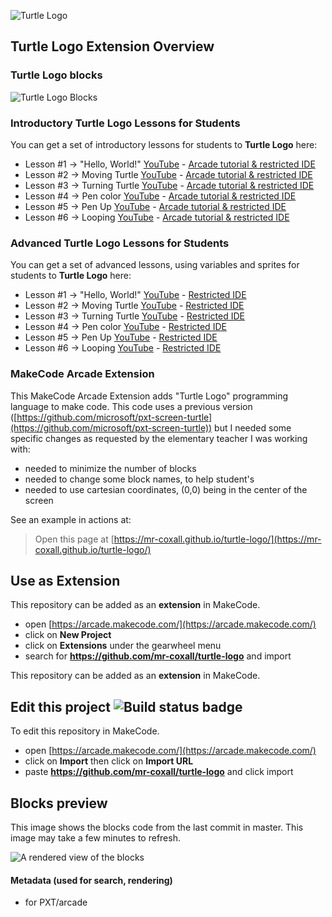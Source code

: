 ![Turtle Logo](https://raw.githubusercontent.com/mr-coxall/turtle-logo/master/icon.png)
## Turtle Logo Extension Overview

### Turtle Logo blocks
![Turtle Logo Blocks](https://raw.githubusercontent.com/mr-coxall/turtle-logo/master/assets/Turtle_Logo_Blocks_small.png)

### Introductory Turtle Logo Lessons for Students
You can get a set of introductory lessons for students to **Turtle Logo** here:
- Lesson #1 → "Hello, World!" [YouTube](https://youtu.be/HW2zt7gOTXs) - [Arcade tutorial & restricted IDE](http://arcade.makecode.com/?lockedEditor=1#tutorial:https://github.com/Mr-Coxall/makecode-arcade-turtle-logo-lesson1)
- Lesson #2 → Moving Turtle   [YouTube](https://youtu.be/6Iy0KVbIkzs) - [Arcade tutorial & restricted IDE](http://arcade.makecode.com/?lockedEditor=1#tutorial:https://github.com/Mr-Coxall/makecode-arcade-turtle-logo-lesson2) 
- Lesson #3 → Turning Turtle  [YouTube](https://youtu.be/lnFRWyLXDUI) - [Arcade tutorial & restricted IDE](http://arcade.makecode.com/?lockedEditor=1#tutorial:https://github.com/Mr-Coxall/makecode-arcade-turtle-logo-lesson3)
- Lesson #4 → Pen color       [YouTube](https://youtu.be/tOWJ47YGXX0) - [Arcade tutorial & restricted IDE](http://arcade.makecode.com/?lockedEditor=1#tutorial:https://github.com/Mr-Coxall/makecode-arcade-turtle-logo-lesson4)
- Lesson #5 → Pen Up          [YouTube](https://youtu.be/sIrBfOgNz9k) - [Arcade tutorial & restricted IDE](http://arcade.makecode.com/?lockedEditor=1#tutorial:https://github.com/Mr-Coxall/makecode-arcade-turtle-logo-lesson5)
- Lesson #6 → Looping         [YouTube](https://youtu.be/tNe9haVKUhc) - [Arcade tutorial & restricted IDE](http://arcade.makecode.com/?lockedEditor=1#tutorial:https://github.com/Mr-Coxall/makecode-arcade-turtle-logo-lesson6)

### Advanced Turtle Logo Lessons for Students
You can get a set of advanced lessons, using variables and sprites for students to **Turtle Logo** here:
- Lesson #1 → "Hello, World!"  [YouTube](https://youtu.be/qTC16Zdyr0s) - [Restricted IDE](http://arcade.makecode.com/?lockedEditor=1#tutorial:https://github.com/Mr-Coxall/makecode-arcade-turtle-logo-lesson1-advanced)
- Lesson #2 → Moving Turtle    [YouTube](https://youtu.be/mutWUDvQsAo) - [Restricted IDE](http://arcade.makecode.com/?lockedEditor=1#tutorial:https://github.com/Mr-Coxall/makecode-arcade-turtle-logo-lesson2-advanced) 
- Lesson #3 → Turning Turtle   [YouTube](https://youtu.be/6zzq0y3baXo) - [Restricted IDE](http://arcade.makecode.com/?lockedEditor=1#tutorial:https://github.com/Mr-Coxall/makecode-arcade-turtle-logo-lesson3-advanced) 
- Lesson #4 → Pen color        [YouTube](https://youtu.be/XbgNxCnBZ1c) - [Restricted IDE](http://arcade.makecode.com/?lockedEditor=1#tutorial:https://github.com/Mr-Coxall/makecode-arcade-turtle-logo-lesson4-advanced)
- Lesson #5 → Pen Up           [YouTube](https://youtu.be/ysTdV30WCdg) - [Restricted IDE](http://arcade.makecode.com/?lockedEditor=1#tutorial:https://github.com/Mr-Coxall/makecode-arcade-turtle-logo-lesson5-advanced) 
- Lesson #6 → Looping          [YouTube](https://youtu.be/L8Mw3eyVer0) - [Restricted IDE](http://arcade.makecode.com/?lockedEditor=1#tutorial:https://github.com/Mr-Coxall/makecode-arcade-turtle-logo-lesson6-advanced) 

### MakeCode Arcade Extension
This MakeCode Arcade Extension adds "Turtle Logo" programming language to make code.
This code uses a previous version ([https://github.com/microsoft/pxt-screen-turtle](https://github.com/microsoft/pxt-screen-turtle)) but I needed some specific changes as requested by the elementary teacher I was working with:
- needed to minimize the number of blocks
- needed to change some block names, to help student's
- needed to use cartesian coordinates, (0,0) being in the center of the screen 

See an example in actions at:
> Open this page at [https://mr-coxall.github.io/turtle-logo/](https://mr-coxall.github.io/turtle-logo/)

## Use as Extension

This repository can be added as an **extension** in MakeCode.

* open [https://arcade.makecode.com/](https://arcade.makecode.com/)
* click on **New Project**
* click on **Extensions** under the gearwheel menu
* search for **https://github.com/mr-coxall/turtle-logo** and import

This repository can be added as an **extension** in MakeCode.

## Edit this project ![Build status badge](https://github.com/mr-coxall/turtle-logo/workflows/MakeCode/badge.svg)

To edit this repository in MakeCode.

* open [https://arcade.makecode.com/](https://arcade.makecode.com/)
* click on **Import** then click on **Import URL**
* paste **https://github.com/mr-coxall/turtle-logo** and click import

## Blocks preview

This image shows the blocks code from the last commit in master.
This image may take a few minutes to refresh.

![A rendered view of the blocks](https://github.com/mr-coxall/turtle-logo/raw/master/.github/makecode/blocks_new.png)

#### Metadata (used for search, rendering)

* for PXT/arcade
<script src="https://makecode.com/gh-pages-embed.js"></script><script>makeCodeRender("{{ site.makecode.home_url }}", "{{ site.github.owner_name }}/{{ site.github.repository_name }}");</script>
